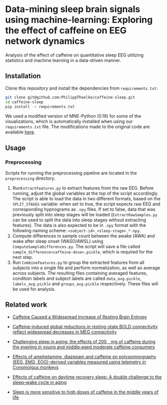 # Data-mining sleep brain signals using machine-learning: Exploring the effect of caffeine on EEG network dynamics
Analysis of the effect of caffeine on quantitative sleep EEG utilizing statistics and machine learning in a data-driven manner.

## Installation
Clone this repository and install the dependencies from `requirements.txt`:
```bash
git clone git@github.com:PhilippThoelke/caffeine-sleep.git
cd caffeine-sleep
pip install -r requirements.txt
```
We used a modified version of MNE-Python (0.19) for some of the visualizations, which is automatically installed when using our `requirements.txt` file. The modifications made to the original code are available [here](https://github.com/PhilippThoelke/mne-python.git).

## Usage
### Preprocessing
Scripts for running the preprocessing pipeline are located in the `preprocessing` directory.
1. Run`ExtractFeatures.py` to extract features from the raw EEG. Before running, adjust the global variables at the top of the script accordingly. The script is able to load the data in two different formats, based on the `SPLIT_STAGES` variable: when set to true, the script expects raw EEG and corresponding hypnograms as `.npy` files. If set to false, data that was previously split into sleep stages will be loaded (`ExtractRawSamples.py` can be used to split the data into sleep stages without extracting features). The data is also expected to be in `.npy` format with the following naming scheme: `<subject-id>_<sleep-stage>_*.npy`.
2. Compute differences in sample count between the awake (AWA) and wake after sleep onset (WASO/AWSL) using `ComputeSampleDifferences.py`. The script will save a file called `sample_difference<caffeine-dose>.pickle`, which is required for the next step.
3. Run `CombineFeatures.py` to group the extracted features from all subjects into a single file and perform normalization, as well as average across subjects. The resulting files containing averaged features, condition labels and subject labels are called `data_avg.pickle`, `labels_avg.pickle` and `groups_avg.pickle` respectively. These files will be used for analysis.

## Related work
- [Caffeine Caused a Widespread Increase of Resting Brain Entropy](https://www.nature.com/articles/s41598-018-21008-6)

- [Caffeine-induced global reductions in resting-state BOLD connectivity reflect widespread decreases in MEG connectivity](https://www.frontiersin.org/articles/10.3389/fnhum.2013.00063/full)

- [Challenging sleep in aging: the effects of 200 mg of caffeine during the evening in young and middle‐aged moderate caffeine consumers](https://onlinelibrary.wiley.com/doi/full/10.1111/j.1365-2869.2006.00518.x)

- [Effects of amphetamine, diazepam and caffeine on polysomnography (EEG, EMG, EOG)-derived variables measured using telemetry in Cynomolgus monkeys](https://reader.elsevier.com/reader/sd/pii/S1056871914002159?token=84C565DED7C251D79BAC82A61144C97174EA8B815C963E8E71A6BA54FC9A05544384B0932C822E41EDC09FF44C0A7419)

- [Effects of caffeine on daytime recovery sleep: A double challenge to the sleep–wake cycle in aging](https://www.sciencedirect.com/science/article/pii/S1389945709000094)

- [Sleep is more sensitive to high doses of caffeine in the middle years of life](https://journals.sagepub.com/doi/full/10.1177/0269881115575535?url_ver=Z39.88-2003&rfr_id=ori%3Arid%3Acrossref.org&rfr_dat=cr_pub%3Dpubmed)
